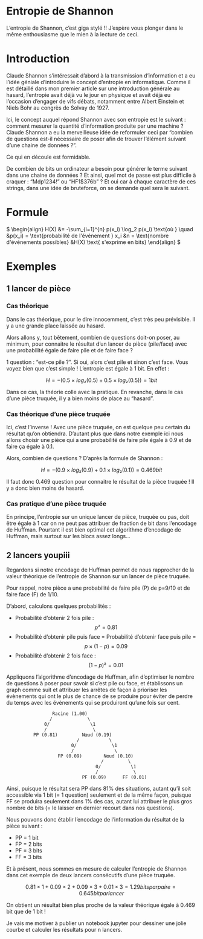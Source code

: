 
# Entropie de Shannon

L’entropie de Shannon, c’est giga stylé !! J’espère vous plonger dans le même enthousiasme que le mien à la lecture de ceci.

# Introduction

Claude Shannon s’intéressait d’abord à la transmission d’information et a eu l’idée géniale d’introduire le concept d’entropie en informatique. Comme il est détaillé dans mon premier article sur une introduction générale au hasard, l’entropie avait déjà vu le jour en physique et avait déjà eu l’occasion d’engager de vifs débats, notamment entre Albert Einstein et Niels Bohr au congrès de Solvay de 1927.

Ici, le concept auquel répond Shannon avec son entropie est le suivant : comment mesurer la quantité d’information produite par une machine ? Claude Shannon a eu la merveilleuse idée de reformuler ceci par “combien de questions est-il nécessaire de poser afin de trouver l’élément suivant d’une chaine de données ?”.

Ce qui en découle est formidable.

De combien de bits un ordinateur a besoin pour générer le terme suivant dans une chaine de données ? Et ainsi, quel mot de passe est plus difficile à craquer : “Mdp1234!” ou “HF1$376b” ? Et oui car à chaque caractère de ces strings, dans une idée de bruteforce, on se demande quel sera le suivant.

# Formule

$
\begin{align}
H(X) &= -\sum_{i=1}^{n} p(x_i) \log_2 p(x_i) 
\text{où } \quad &p(x_i) = \text{probabilité de l'événement } x_i 
&n = \text{nombre d'événements possibles} 
&H(X) \text{ s'exprime en bits}
\end{align}
$

# Exemples

## 1 lancer de pièce

### Cas théorique

Dans le cas théorique, pour le dire innocemment, c’est très peu prévisible. Il y a une grande place laissée au hasard.

Alors allons y, tout bêtement, combien de questions doit-on poser, au minimum, pour connaitre le résultat d’un lancer de pièce (pile/face) avec une probabilité égale de faire pile et de faire face ?

1 question : “est-ce pile ?”. Si oui, alors c’est pile et sinon c’est face. Vous voyez bien que c’est simple ! L’entropie est égale à 1 bit. En effet :

$$
H = -(0.5 × log₂(0.5) + 0.5 × log₂(0.5)) = 1 bit
$$

Dans ce cas, la théorie colle avec la pratique. En revanche, dans le cas d’une pièce truquée, il y a bien moins de place au “hasard”.

### Cas théorique d’une pièce truquée

Ici, c’est l’inverse ! Avec une pièce truquée, on est quelque peu certain du résultat qu’on obtiendra. D’autant plus que dans notre exemple ici nous allons choisir une pièce qui a une probabilité de faire pile égale à 0.9 et de faire ça égale à 0.1.

Alors, combien de questions ? D’après la formule de Shannon :

$$
H = -(0.9 × log₂(0.9) + 0.1 × log₂(0.1)) = 0.469 bit
$$

Il faut donc 0.469 question pour connaitre le résultat de la pièce truquée ! Il y a donc bien moins de hasard.

### Cas pratique d’une pièce truquée

En principe, l’entropie sur un unique lancer de pièce, truquée ou pas, doit être égale à 1 car on ne peut pas attribuer de fraction de bit dans l’encodage de Huffman. Pourtant il est bien optimal cet algorithme d’encodage de Huffman, mais surtout sur les blocs assez longs…

## 2 lancers youpiii

Regardons si notre encodage de Huffman permet de nous rapprocher de la valeur théorique de l’entropie de Shannon sur un lancer de pièce truquée.

Pour rappel, notre pièce a une probabilité de faire pile (P) de p=9/10 et de faire face (F) de 1/10.

D’abord, calculons quelques probabilités :

- Probabilité d’obtenir 2 fois pile : $$p² = 0.81$$
- Probabilité d’obtenir pile puis face = Probabilité d’obtenir face puis pile = $$p×(1-p) = 0.09$$
- Probabilité d’obtenir 2 fois face : $$(1-p)² = 0.01$$

Appliquons l’algorithme d’encodage de Huffman, afin d’optimiser le nombre de questions à poser pour savoir si c’est pile ou face, et établissons un graph comme suit et attribuer les arrêtes de façon à prioriser les évènements qui ont le plus de chance de se produire pour éviter de perdre du temps avec les évènements qui se produiront qu’une fois sur cent.

```plaintext
                 Racine (1.00)
                /             \
              0/               \1
              /                 \
          PP (0.81)         Nœud (0.19)
                          /           \
                        0/             \1  
                        /               \
                   FP (0.09)        Nœud (0.10)
                                   /         \
                                 0/           \1
                                 /             \
                            PF (0.09)      FF (0.01)
```

Ainsi, puisque le résultat sera PP dans 81% des situations, autant qu’il soit accessible via 1 bit (= 1 question) seulement et de la même façon, puisque FF se produira seulement dans 1% des cas, autant lui attribuer le plus gros nombre de bits (= le laisser en dernier recourt dans nos questions).

Nous pouvons donc établir l’encodage de l’information du résultat de la pièce suivant :

- PP = 1 bit
- FP = 2 bits
- PF = 3 bits
- FF = 3 bits

Et à présent, nous sommes en mesure de calculer l’entropie de Shannon dans cet exemple de deux lancers consécutifs d’une pièce truquée.

$$
0.81×1 + 0.09×2 + 0.09×3 + 0.01×3 = 1.29 bits par paire = 0.645 bit par lancer
$$

On obtient un résultat bien plus proche de la valeur théorique égale à 0.469 bit que de 1 bit !

Je vais me motiver à publier un notebook jupyter pour dessiner une jolie courbe et calculer les résultats pour n lancers.
